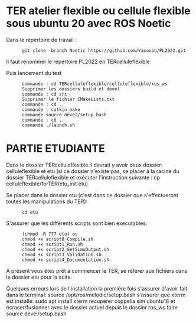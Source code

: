 # TER atelier flexible ou cellule flexible sous ubuntu 20 avec ROS Noetic

Dans le répertoire de travail : 

          git clone -branch Noetic https://github.com/Yacoubo/PL2022.git

Il faut renommer le répertoire PL2022 en TERcelluleflexible

Puis lancement du test

          commande : cd TERcelluleflexible/celluleflexible/ros_ws
          Supprimer les dossiers build et devel
          commande : cd src
          Supprimer le fichier CMakeLists.txt
          commande : cd ..
          commande : catkin_make
          commande source devel/setup.bash
          commande : cd ..
          commande ./launch.sh


# PARTIE ETUDIANTE

Dans le dossier TERcelluleflexible il devrait y avoir deux dossier: celluleflexible et etu (si ce dossier n'existe pas, se placer à la racine du dossier TERcelluleflexible et exécuter l'instruction suivante : cp celluleflexible/forTER/etu_init etu)

Se placer dans le dossier etu (c'est dans ce dossier que s'effectueront toutes les manipulations du TER):
    
          cd etu

 S'assurer que les différents scripts sont bien executables:
 
          (chmod -R 777 etu) ou
          chmod +x script0_Compile.sh
          chmod +x script1_Run.sh
          chmod +x script2_GetSimuOutput.sh
          chmod +x script3_Validation.sh
          chmod +x script4_Documentation.sh

A présent vous êtes prêt à commencer le TER, se référer aux fichiers dans le dossier etu pour la suite.


Quelques erreurs lors de l'installation la première fois
s'assurer d'avoir fait dans le terminal: source /opt/ros/melodic/setup.bash
s'assurer que xterm est installé: sudo apt install xterm
recupérer coppelia sim ubuntu18 et écraser/fusionner avec le dossier actuel
depuis le dossier ros_ws faire source devel/setup.bash



